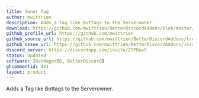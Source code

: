 ```yaml
---
title: Owner Tag
author: mwittrien
description: Adds a Tag like Bottags to the Serverowner.
download: https://github.com/mwittrien/BetterDiscordAddons/blob/master/Plugins/OwnerTag/OwnerTag.plugin.js
github_profile_url: https://github.com/mwittrien
github_source_url: https://github.com/mwittrien/BetterDiscordAddons/tree/master/Plugins/OwnerTag
github_issue_url: https://github.com/mwittrien/BetterDiscordAddons/issues/
discord_server: https://discordapp.com/invite/Z7PBux5
status: Updated
software: [BandagedBD, BetterDiscord]
ghcommentid: 441
layout: product
---
```

Adds a Tag like Bottags to the Serverowner.